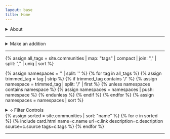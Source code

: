 ```yaml
---
layout: base
title: Home
---
```


<details name="about">
  <summary>About</summary>
  <p>This is a lightweight directory of Toronto's various communities. It is intended to facilitate the discovery of communities in Toronto and as serve as an example of community centred data.</p> 
  <p>Currently in early development, the data structure and directory content will be evolving as requirements and insights emerge.</p> 
  <p>This initiative is an open collaboration. You are welcome to contribute. To get involved or learn more please come to Civic Tech Toronto's hacknights on Tuesday evenings, or 1RG's monthly Civic Sundays.</p>
  <p>For ease of access you can get the directory in <code>JSON</code> or <code>CSV</code> formats from the following:</p>
  <ul>
  <li><a href="{{"/all.csv" | relative_url }}">all.csv</a></li>
  <li><a href="{{"/all.json" | relative_url }}">all.json</a></li>
  </ul>
  <p>Last Update: <code>{{ site.time | date: "%B %d, %Y %H:%M %Z" }}</code></p>
  <p>Count of listings: <code>{{ site.communities | size }}</code></p>
</details>
<hr/>
<details name="additions">
  <summary>Make an addition</summary>

<p>Add or edit entries:</p>
<ol>
<li>by using the <a href="https://github.com/CivicTechTO/toronto-community-directory/issues/new?template=add_community.yml
">add a community</a> issue form template on github.</li>
<li>by including a record in <code>_communities</code> on <a href="https://github.com/CivicTechTO/toronto-community-directory">CivicTechTO/toronto-community-directory</a>.</li>
</ol>
</details>
<hr/>

{% assign all_tags = site.communities | map: "tags" | compact | join: "," | split: "," | uniq | sort %}

{% assign namespaces = '' | split: '' %}
{% for tag in all_tags %}
{% assign trimmed_tag = tag | strip %}
{% if trimmed_tag contains '/' %}
{% assign namespace = trimmed_tag | split: '/' | first %}
{% unless namespaces contains namespace %}
{% assign namespaces = namespaces | push: namespace %}
{% endunless %}
{% endif %}
{% endfor %}
{% assign namespaces = namespaces | sort %}

<details name="filters">
  <summary>⟡ Filter Controls</summary>
  <div id="filter-bar">
    <div>
      <button class="filter-btn active" data-filter="all">Show All</button>
      <button id="filter-mode-toggle" class="filter-toggle" role="button">Mode: ANY (OR)</button>
    </div>
    
    {% for namespace in namespaces %}
      <fieldset>
        <legend>{{ namespace | replace: '-', ' ' | capitalize }}</legend>
        {% for tag in all_tags %}
          {% assign trimmed_tag = tag | strip %}
          {% assign tag_namespace = trimmed_tag | split: '/' | first %}
          {% if tag_namespace == namespace %}
            {% assign tag_value = trimmed_tag | split: '/' | last %}
            <button class="filter-btn" data-filter="{{ trimmed_tag }}">{{ tag_value | replace: '-', ' ' }}</button>
          {% endif %}
        {% endfor %}
      </fieldset>
    {% endfor %}

    {% assign unnamespaced_tags = '' | split: '' %}
    {% for tag in all_tags %}
      {% assign trimmed_tag = tag | strip %}
      {% unless trimmed_tag contains '/' %}
        {% assign unnamespaced_tags = unnamespaced_tags | push: trimmed_tag %}
      {% endunless %}
    {% endfor %}

    {% if unnamespaced_tags.size > 0 %}
      <fieldset>
        <legend>Other</legend>
        {% for tag in unnamespaced_tags %}
          <button class="filter-btn" data-filter="{{ tag }}">{{ tag | replace: '-', ' ' }}</button>
        {% endfor %}
      </fieldset>
    {% endif %}

  </div>
</details>

<div class="grid-upgrade">
  {% assign sorted = site.communities | sort: "name" %}
  {% for c in sorted %}
    {% include card.html name=c.name url=c.link description=c.description source=c.source tags=c.tags %}
  {% endfor %}
</div>

<hr/>
